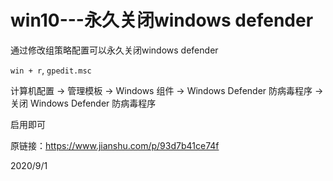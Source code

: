 # win10---永久关闭windows defender

通过修改组策略配置可以永久关闭windows defender  

`win + r`, `gpedit.msc`  

计算机配置 -> 管理模板 -> Windows 组件 -> Windows Defender 防病毒程序 -> 关闭 Windows Defender 防病毒程序  

启用即可  


原链接：https://www.jianshu.com/p/93d7b41ce74f  


2020/9/1  

